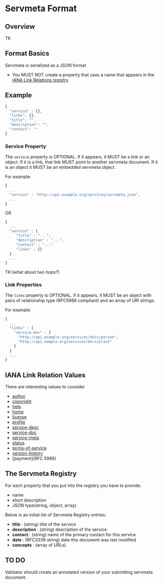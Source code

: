# Servmeta Format

## Overview
TK

## Format Basics
Servmeta is serialized as a JSON format

 * You MUST NOT create a property that uses a name that appears in the [IANA Link Relations registry](https://www.iana.org/assignments/link-relations/link-relations.xml).


## Example

```javascript
{
  "service" : {},
  "links": {},
  "title": "",
  "description": "",
  "contact": ""
}
```

### Service Property
The `service` property is OPTIONAL. If it appears, it MUST be a link or an object. If it is a link, that link MUST point to another servmeta document. If it is an object it MUST be an embedded servmeta object.

For example:
```javascript
{
  ...
  "service" : "http://api.example.org/services/servmeta.json",
  ...
}
```
OR
```javascript
{
  ...
  "service" : {
     "title" : "...",
     "description" : "...",
     "contact" : "..."
     "links" : {}
  }
  ...
}
```

TK:(what about two hops?)

### Link Properties
The `links` property is OPTIONAL. If it appears, it MUST be an object with pairs of relationship type (RFC5988 compliant) and an array of URI strings.

For example:

```javascript
{
  ...
  "links" : {
    "service-doc" : [
      "http://api.example.org/services/docs/person",
      "http://api.eample.org/services/docs/place"
    ]
  }
  ...
}
```

## IANA Link Relation Values
There are interesting values to consider

 * [author](https://www.w3.org/TR/html5/links.html#link-type-author)
 * [copyright](http://www.w3.org/TR/1999/REC-html401-19991224)
 * [help](http://www.w3.org/TR/html5/links.html#link-type-help)
 * [home](https://tools.ietf.org/html/draft-nottingham-json-home)
 * [license](http://www.iana.org/go/rfc4946)
 * [profile](http://www.iana.org/go/rfc6906)
 * [service-desc](https://tools.ietf.org/html/draft-wilde-service-link-rel)
 * [service-doc](https://tools.ietf.org/html/draft-wilde-service-link-rel)
 * [service-meta](https://tools.ietf.org/html/draft-wilde-service-link-rel)
 * [status](https://tools.ietf.org/html/draft-wilde-service-link-rel)
 * [terms-of-service](http://www.iana.org/go/rfc6903)
 * [version-history](http://www.iana.org/go/rfc5829)
 * [payment](RFC 5988)

## The Servmeta Registry
For each property that you put into the registry you have to provide:
 * name
 * short description
 * JSON type(string, object, array)


Below is an initial list of Servmeta Registry entries:
 * **title** : (string) title of the service
 * **description** : (string) description of the service
 * **contact** : (string) name of the primary contact for this service
 * **date** : (RFC3339 string) date this document was last modified
 * **concepts** : (array of URLs)


## TO DO

Validator should create an annotated version of your submitting servmeta document.

